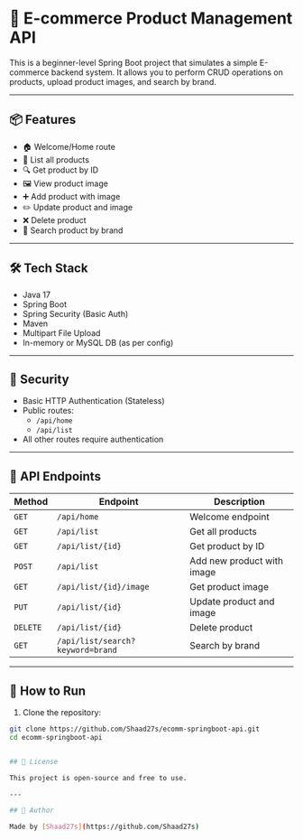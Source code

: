 # 🛒 E-commerce Product Management API

This is a beginner-level Spring Boot project that simulates a simple E-commerce backend system. It allows you to perform CRUD operations on products, upload product images, and search by brand.

---

## 📦 Features

- 🏠 Welcome/Home route
- 📃 List all products
- 🔍 Get product by ID
- 🖼️ View product image
- ➕ Add product with image
- ✏️ Update product and image
- ❌ Delete product
- 🔎 Search product by brand

---

## 🛠️ Tech Stack

- Java 17
- Spring Boot
- Spring Security (Basic Auth)
- Maven
- Multipart File Upload
- In-memory or MySQL DB (as per config)

---

## 🔐 Security

- Basic HTTP Authentication (Stateless)
- Public routes:
  - `/api/home`
  - `/api/list`
- All other routes require authentication

---

## 🧪 API Endpoints

| Method | Endpoint | Description |
|--------|----------|-------------|
| `GET` | `/api/home` | Welcome endpoint |
| `GET` | `/api/list` | Get all products |
| `GET` | `/api/list/{id}` | Get product by ID |
| `POST` | `/api/list` | Add new product with image |
| `GET` | `/api/list/{id}/image` | Get product image |
| `PUT` | `/api/list/{id}` | Update product and image |
| `DELETE` | `/api/list/{id}` | Delete product |
| `GET` | `/api/list/search?keyword=brand` | Search by brand |

---

## 🧰 How to Run

1. Clone the repository:

```bash
git clone https://github.com/Shaad27s/ecomm-springboot-api.git
cd ecomm-springboot-api


## 🧾 License

This project is open-source and free to use.

---

## 👤 Author

Made by [Shaad27s](https://github.com/Shaad27s)
